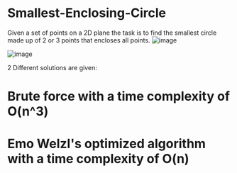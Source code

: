 # Smallest-Enclosing-Circle
Given a set of points on a 2D plane the task is to find the smallest circle made up of 2 or 3 points that encloses all points.
![image](https://github.com/user-attachments/assets/8e4a64ba-414d-4d8a-958e-1f3145b4adf3)

![image](https://github.com/user-attachments/assets/cda83768-2232-4b74-a6e8-9bb70f27dacb)


2 Different solutions are given:
# Brute force with a time complexity of O(n^3)
# Emo Welzl's optimized algorithm with a time complexity of O(n)

